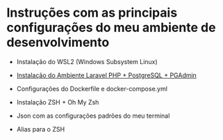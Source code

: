 # Instruções com as principais configurações do meu ambiente de desenvolvimento

- Instalação do WSL2 (Windows Subsystem Linux)

- [Instalação do Ambiente Laravel PHP + PostgreSQL + PGAdmin](/AmbienteLaravel.md)

- Configurações do Dockerfile e docker-compose.yml

- Instalação ZSH + Oh My Zsh

- Json com as configurações padrões do meu terminal

- Alias para o ZSH
